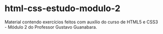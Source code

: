 # html-css-estudo-modulo-2
 Material contendo exercícios feitos com auxílio do curso de HTML5 e CSS3 - Módulo 2 do Professor Gustavo Guanabara.
